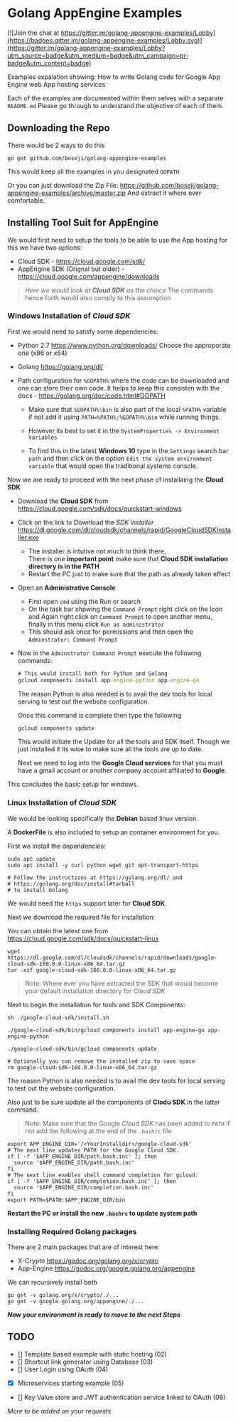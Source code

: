 # Golang AppEngine Examples

[![Join the chat at https://gitter.im/golang-appengine-examples/Lobby](https://badges.gitter.im/golang-appengine-examples/Lobby.svg)](https://gitter.im/golang-appengine-examples/Lobby?utm_source=badge&utm_medium=badge&utm_campaign=pr-badge&utm_content=badge)

Examples expalation showing:
 How to write Golang code for Google App Engine web App hosting services

 Each of the examples are documented within them selves with a separate `README.md`
 Please go through to understand the objective of each of them.

## Downloading the Repo

There would be 2 ways to do this

```shell
go get github.com/boseji/golang-appengine-examples
```

This would keep all the examples in you designated `GOPATH`

Or you can just download the Zip File:
https://github.com/boseji/golang-appengine-examples/archive/master.zip
And extract it where ever comfortable.

## Installing Tool Suit for AppEngine

We would first need to setup the tools to be able to use the App hosting for this
we have two options:

  - Cloud SDK - https://cloud.google.com/sdk/
  - AppEngine SDK (Orignal but older) - https://cloud.google.com/appengine/downloads

> *Here we would look at **Cloud SDK** as the choice*
> The commands hence forth would also comply to this assumption

### Windows Installation of *Cloud SDK*

First we would need to satisfy some dependencies:
  
  - Python 2.7 https://www.python.org/downloads/
    Choose the approporate one (x86 or x64)
  - Golang https://golang.org/dl/
  - Path configuration for `%GOPATH%` where the code 
  can be downloaded and one can store their own code.
  It helps to keep this consisten with the docs - https://golang.org/doc/code.html#GOPATH
    
    - Make sure that `%GOPATH%\bin` is also part of the local `%PATH%` variable 
    if not add it using `PATH=%PATH%;%GOPATH%\bin` while running things. 
    
    - However its best to set it in the 
     `SystemProperties -> Environment Variables`
    
    - To find this in the latest **Windows 10** type in the `Settings` search bar `path` and 
    then click on the option `Edit the system environment variable` that would open the 
    traditional systems console.

Now we are ready to proceed with the next phase of installaing the **Cloud SDK**

  - Download the **Cloud SDK** from https://cloud.google.com/sdk/docs/quickstart-windows  
  
  - Click on the link to Download the *SDK installer* 
  https://dl.google.com/dl/cloudsdk/channels/rapid/GoogleCloudSDKInstaller.exe
  
    - The installer is intutive not much to think there,    
    There is one **important point** make sure 
    that **Cloud SDK installation directory is in the PATH**
    - Restart the PC just to make sure that the path as already taken effect
  
  - Open an **Administrative Console**
   
    - First open `cmd` using the Run or search
    - On the task bar shpwing the `Command Prompt` right click on the Icon and 
    Again right click on `Command Prompt` to open another menu, finally in this 
    menu click `Run as administrator`
    - This should ask once for permissions and then open the `Adminstrator: Command Prompt`
  
  - Now in the `Adminstrator Command Prompt` execute the following commands:
    
    ```cmd
    # This would install both for Python and Golang
    gcloud components install app-engine-python app-engine-go
    ```

    The reason Python is also needed is to avail the dev tools for local serving 
    to test out the website configuration.

    Once this command is complete then type the following
    
    ```cmd
    gcloud components update
    ```

    This would initiate the Update for all the tools and SDK itself. 
    Though we just installed it its wise to make sure all the tools are up to date.

    Next we need to log into the **Google Cloud services** for that you 
    must have a gmail account or another company account affiliated to **Google**.

This concludes the basic setup for windows.

### Linux Installation of *Cloud SDK*

We would be looking specifically the **Debian** based linux version.

A **DockerFile** is also included to setup an container environment for you.

First we install the dependencies:

```shell
sudo apt update
sudo apt install -y curl python wget git apt-transport-https

# Follow the instructions at https://golang.org/dl/ and 
# https://golang.org/doc/install#tarball 
# to install Golang
```

We would need the `https` support later for **Cloud SDK**.

Next we download the required file for installation:

You can obtain the latest one from 
https://cloud.google.com/sdk/docs/quickstart-linux

```shell
wget https://dl.google.com/dl/cloudsdk/channels/rapid/downloads/google-cloud-sdk-160.0.0-linux-x86_64.tar.gz
tar -xzf google-cloud-sdk-160.0.0-linux-x86_64.tar.gz
```

> Note: Where ever you have extracted the SDK that 
would become your default installation directory for *Cloud SDK*

Next to begin the installation for tools and SDK Components:

```shell
sh ./google-cloud-sdk/install.sh

./google-cloud-sdk/bin/gcloud components install app-engine-go app-engine-python

./google-cloud-sdk/bin/gcloud components update

# Optionally you can remove the installed zip to save space
rm google-cloud-sdk-160.0.0-linux-x86_64.tar.gz
```

The reason Python is also needed is to avail the dev tools for local 
serving to test out the website configuration.

Also just to be sure update all the components of **Clodu SDK** in the latter command.

> Note: Make sure that the Google *Cloud SDK* has been added to `PATH` if 
not add the following at the end of the `.bashrc` file 
```shell
export APP_ENGINE_DIR='/<YourInstalldir>/google-cloud-sdk'
# The next line updates PATH for the Google Cloud SDK.
if [ -f '$APP_ENGINE_DIR/path.bash.inc' ]; then 
  source '$APP_ENGINE_DIR/path.bash.inc' 
fi
# The next line enables shell command completion for gcloud.
if [ -f '$APP_ENGINE_DIR/completion.bash.inc' ]; then
  source '$APP_ENGINE_DIR/completion.bash.inc'
fi
export PATH=$PATH:$APP_ENGINE_DIR/bin
```

**Restart the PC or install the new `.bashrc` to update system path**

### Installing Required Golang packages

There are 2 main packages that are of interest here:

 - X-Crypto https://godoc.org/golang.org/x/crypto
 - App-Engine
 https://godoc.org/google.golang.org/appengine

We can recursively install both
```shell
go get -v golang.org/x/crypto/./...
go get -v google.golang.org/appengine/./...
```

***Now your environment is ready to move to the next Steps***


## TODO

  - [] Template based example with static hosting (02)
  - [] Shortcut link generator using Database (03)
  - [] User Login using OAuth (04)
  - [x] Microservices starting example (05)
  - [] Key Value store and JWT authentication service linked to OAuth (06)

*More to be added on your requests*
